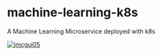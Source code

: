 # machine-learning-k8s
A Machine Learning Microservice deployed with k8s

[![jmcgui05](https://circleci.com/gh/jmcgui05/machine-learning-k8s.svg?style=svg)](https://app.circleci.com/pipelines/github/jmcgui05/machine-learning-k8s?branch=main)
